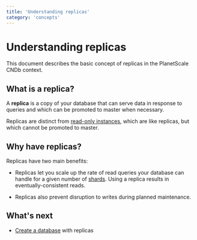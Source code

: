 ```yaml
---
title: 'Understanding replicas'
category: 'concepts'
---
```


# Understanding replicas

This document describes the basic concept of replicas in the PlanetScale CNDb context.

## What is a replica?

A **replica** is a copy of your database that can serve data in response to queries and which can be promoted to master when necessary.

Replicas are distinct from [read-only instances](understanding-read-only-instances), which are like replicas, but which cannot be promoted to master.

## Why have replicas?

Replicas have two main benefits:

+ Replicas let you scale up the rate of read queries your database can handle for a given number of [shards](understanding-sharding-schemes). Using a replica results in eventually-consistent reads. 
 
+ Replicas also prevent disruption to writes during planned maintenance.

## What's next

+ [Create a database](creating-database) with replicas
